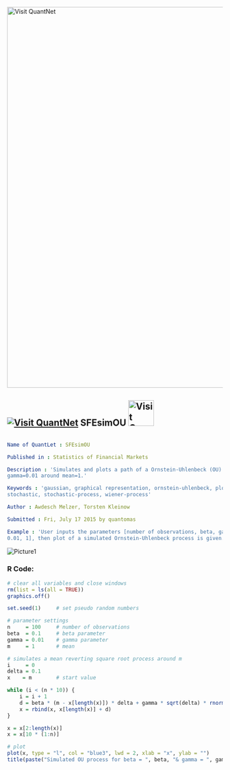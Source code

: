 
[<img src="https://github.com/QuantLet/Styleguide-and-FAQ/blob/master/pictures/banner.png" width="888" alt="Visit QuantNet">](http://quantlet.de/)

## [<img src="https://github.com/QuantLet/Styleguide-and-FAQ/blob/master/pictures/qloqo.png" alt="Visit QuantNet">](http://quantlet.de/) **SFEsimOU** [<img src="https://github.com/QuantLet/Styleguide-and-FAQ/blob/master/pictures/QN2.png" width="60" alt="Visit QuantNet 2.0">](http://quantlet.de/)

```yaml

Name of QuantLet : SFEsimOU

Published in : Statistics of Financial Markets

Description : 'Simulates and plots a path of a Ornstein-Uhlenbeck (OU) process with beta=0.1,
gamma=0.01 around mean=1.'

Keywords : 'gaussian, graphical representation, ornstein-uhlenbeck, plot, process, simulation,
stochastic, stochastic-process, wiener-process'

Author : Awdesch Melzer, Torsten Kleinow

Submitted : Fri, July 17 2015 by quantomas

Example : 'User inputs the parameters [number of observations, beta, gamma, mean] like [100, 0.1,
0.01, 1], then plot of a simulated Ornstein-Uhlenbeck process is given.'

```

![Picture1](SFEsimOU-1.png)


### R Code:
```r
# clear all variables and close windows
rm(list = ls(all = TRUE))
graphics.off()

set.seed(1)     # set pseudo random numbers

# parameter settings
n     = 100     # number of observations
beta  = 0.1     # beta parameter
gamma = 0.01    # gamma parameter
m     = 1       # mean

# simulates a mean reverting square root process around m
i     = 0
delta = 0.1
x    = m        # start value

while (i < (n * 10)) {
    i = i + 1
    d = beta * (m - x[length(x)]) * delta + gamma * sqrt(delta) * rnorm(1, 0, 1)
    x = rbind(x, x[length(x)] + d)
}

x = x[2:length(x)]
x = x[10 * (1:n)]

# plot
plot(x, type = "l", col = "blue3", lwd = 2, xlab = "x", ylab = "")
title(paste("Simulated OU process for beta = ", beta, "& gamma = ", gamma, " around mean= ", m)) 
```
